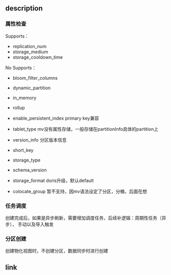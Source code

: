 ## description

### 属性检查
Supports：
- replication_num 
- storage_medium 
- storage_cooldown_time

No Supports：

- bloom_filter_columns

- dynamic_partition
- in_memory
- rollup
- enable_persistent_index primary key兼容
- tablet_type mv没有属性存储，一般存储在partitionInfo具体的partition上
- version_info  分区版本信息
- short_key
- storage_type
- schema_version
- storage_format  doris升级，默认default
- colocate_group 暂不支持，因mv语法设定了分区，分桶，后面在想

### 任务调度
创建完成后，如果是异步刷新，需要增加调度任务，后续补逻辑：周期性任务（异步）， 手动以及导入触发

### 分区创建

创建物化视图时，不创建分区，数据同步时进行创建

## link





